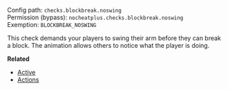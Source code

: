 Config path: `checks.blockbreak.noswing`  
Permission (bypass): `nocheatplus.checks.blockbreak.noswing`  
Exemption: `BLOCKBREAK_NOSWING`  

This check demands your players to swing their arm before they can break a block. The animation allows others to notice what the player is doing.

**Related**  
* [Active](Global#Active)
* [Actions](Global#Actions)